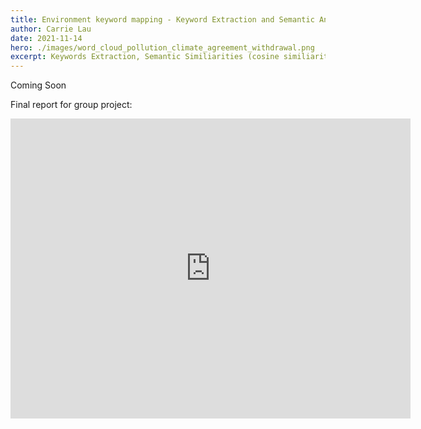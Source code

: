 ```yaml
---
title: Environment keyword mapping - Keyword Extraction and Semantic Analysis
author: Carrie Lau
date: 2021-11-14
hero: ./images/word_cloud_pollution_climate_agreement_withdrawal.png
excerpt: Keywords Extraction, Semantic Similiarities (cosine similiarities (Term-Based Similarity Measure), Wu Palmer (WordNet-Similarity), word2Vec (word embeddings)​)
---
```

Coming Soon

Final report for group project:
  <iframe frameborder="0" scrolling="no"
     width="640" height="480"
     src="https://drive.google.com/file/d/1fh-GNc_aeYxrroNPbMj7PZNJ5oKhsLfD/preview">
  </iframe>
  

